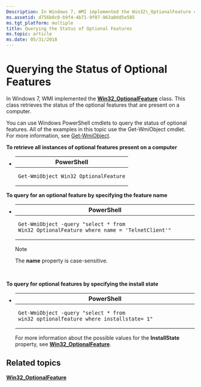 ```yaml
---
Description: In Windows 7, WMI implemented the Win32\_OptionalFeature class. This class retrieves the status of the optional features that are present on a computer.
ms.assetid: d756b0c0-b9f4-4b71-9f07-963a0dd5e585
ms.tgt_platform: multiple
title: Querying the Status of Optional Features
ms.topic: article
ms.date: 05/31/2018
---
```


# Querying the Status of Optional Features

In Windows 7, WMI implemented the [**Win32\_OptionalFeature**](/windows/desktop/CIMWin32Prov/win32-optionalfeature) class. This class retrieves the status of the optional features that are present on a computer.

You can use Windows PowerShell cmdlets to query the status of optional features. All of the examples in this topic use the Get-WmiObject cmdlet. For more information, see [Get-WmiObject](/previous-versions//dd315295(v=technet.10)).

**To retrieve all instances of optional features present on a computer**

-   <span codelanguage="PowerShell"></span>
    <table>
    <colgroup>
    <col style="width: 100%" />
    </colgroup>
    <thead>
    <tr class="header">
    <th>PowerShell</th>
    </tr>
    </thead>
    <tbody>
    <tr class="odd">
    <td><pre><code>Get-WmiObject Win32_OptionalFeature</code></pre></td>
    </tr>
    </tbody>
    </table>

    

**To query for an optional feature by specifying the feature name**

-   <span codelanguage="PowerShell"></span>
    <table>
    <colgroup>
    <col style="width: 100%" />
    </colgroup>
    <thead>
    <tr class="header">
    <th>PowerShell</th>
    </tr>
    </thead>
    <tbody>
    <tr class="odd">
    <td><pre><code>Get-WmiObject -query &quot;select * from Win32_OptionalFeature where name = &#39;TelnetClient&#39;&quot;</code></pre></td>
    </tr>
    </tbody>
    </table>

    

    > [!Note]  
    > The **name** property is case-sensitive.

     

**To query for optional features by specifying the install state**

-   <span codelanguage="PowerShell"></span>
    <table>
    <colgroup>
    <col style="width: 100%" />
    </colgroup>
    <thead>
    <tr class="header">
    <th>PowerShell</th>
    </tr>
    </thead>
    <tbody>
    <tr class="odd">
    <td><pre><code>Get-WmiObject -query &quot;select * from win32_optionalfeature where installstate= 1&quot;</code></pre></td>
    </tr>
    </tbody>
    </table>

    

    For more information about the possible values for the **InstallState** property, see [**Win32\_OptionalFeature**](/windows/desktop/CIMWin32Prov/win32-optionalfeature).

## Related topics

<dl> <dt>

[**Win32\_OptionalFeature**](/windows/desktop/CIMWin32Prov/win32-optionalfeature)
</dt> </dl>

 

 